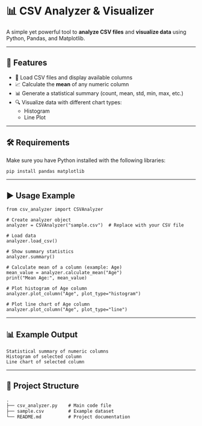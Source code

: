 # 📊 CSV Analyzer & Visualizer

A simple yet powerful tool to **analyze CSV files** and **visualize data** using Python, Pandas, and Matplotlib.  

---

## 🚀 Features
- 📂 Load CSV files and display available columns  
- 📈 Calculate the **mean** of any numeric column  
- 📊 Generate a statistical summary (count, mean, std, min, max, etc.)  
- 🔍 Visualize data with different chart types:
  - Histogram  
  - Line Plot  

---

## 🛠️ Requirements
Make sure you have Python installed with the following libraries:

```bash
pip install pandas matplotlib
```


---
## ▶️ Usage Example
```backtick
from csv_analyzer import CSVAnalyzer

# Create analyzer object
analyzer = CSVAnalyzer("sample.csv")  # Replace with your CSV file

# Load data
analyzer.load_csv()

# Show summary statistics
analyzer.summary()

# Calculate mean of a column (example: Age)
mean_value = analyzer.calculate_mean("Age")
print("Mean Age:", mean_value)

# Plot histogram of Age column
analyzer.plot_column("Age", plot_type="histogram")

# Plot line chart of Age column
analyzer.plot_column("Age", plot_type="line")
```


---
## 📊 Example Output
```backtick
Statistical summary of numeric columns
Histogram of selected column
Line chart of selected column
```

---
## 📂 Project Structure
```markdown
.
├── csv_analyzer.py    # Main code file
├── sample.csv         # Example dataset
└── README.md          # Project documentation
```
